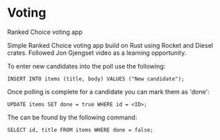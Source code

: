 # Voting
Ranked Choice voting app

Simple Ranked Choice voting app build on Rust using Rocket and Diesel crates. Followed Jon Gjengset video as a learning opportunity.

To enter new candidates into the poll use the following:

`INSERT INTO items (title, body) VALUES ("New candidate");`

Once polling is complete for a candidate you can mark them as 'done':

`UPDATE items SET done = true WHERE id = <ID>;`

The <ID> can be found by the following command:
  
`SELECT id, title FROM items WHERE done = false;`
